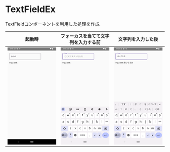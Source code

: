 # TextFieldEx

TextFieldコンポーネントを利用した処理を作成

| 起動時 | フォーカスを当てて文字列を入力する前 | 文字列を入力した後 |
| - | - | - |
| <img src="screenshot/img1.png" width="320px"> | <img src="screenshot/img2.png" width="320px"> | <img src="screenshot/img3.png" width="320px"> |

